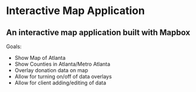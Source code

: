 # Interactive Map Application

## An interactive map application built with Mapbox

Goals:
* Show Map of Atlanta
* Show Counties in Atlanta/Metro Atlanta
* Overlay donation data on map
* Allow for turning on/off of data overlays
* Allow for client adding/editing of data

